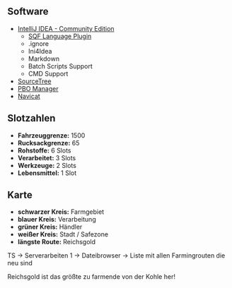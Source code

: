 ## Software
* [IntelliJ IDEA - Community Edition](https://www.jetbrains.com/idea/download)
    * [SQF Language Plugin](http://www.armaholic.com/page.php?id=20194)
    * .ignore
    * Ini4Idea
    * Markdown
    * Batch Scripts Support
    * CMD Support
* [SourceTree](http://www.sourcetreeapp.com)
* [PBO Manager](http://www.armaholic.com/page.php?id=16369)
* [Navicat](http://www.navicat.com/de)

## Slotzahlen
* **Fahrzeuggrenze:** 1500
* **Rucksackgrenze:** 65
* **Rohstoffe:** 6 Slots
* **Verarbeitet:** 3 Slots
* **Werkzeuge:** 2 Slots
* **Lebensmittel:** 1 Slot

## Karte
* **schwarzer Kreis:** Farmgebiet
* **blauer Kreis:** Verarbeitung
* **grüner Kreis:** Händler
* **weißer Kreis:** Stadt / Safezone
* **längste Route:** Reichsgold

TS -> Serverarbeiten 1 -> Dateibrowser -> Liste mit allen Farmingrouten die neu sind

Reichsgold ist das größte zu farmende von der Kohle her!